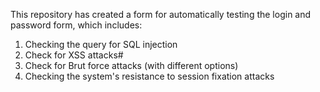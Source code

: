 This repository has created a form for automatically testing the login and password form, which includes:
1. Checking the query for SQL injection
2. Check for XSS attacks#
3. Check for Brut force attacks (with different options)
4. Checking the system's resistance to session fixation attacks
